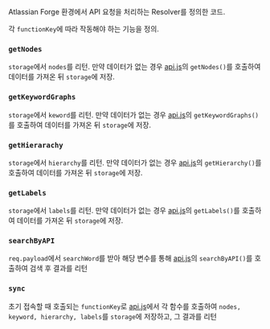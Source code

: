Atlassian Forge 환경에서 API 요청을 처리하는 Resolver를 정의한 코드. 

각 `functionKey`에 따라 작동해야 하는 기능을 정의.
### `getNodes`
`storage`에서 `nodes`를 리턴. 만약 데이터가 없는 경우 [api.js](api.js.md)의 `getNodes()`를 호출하여 데이터를 가져온 뒤 `storage`에 저장.
### `getKeywordGraphs`
`storage`에서 `keword`를 리턴. 만약 데이터가 없는 경우 [api.js](api.js.md)의 `getKeywordGraphs()`를 호출하여 데이터를 가져온 뒤 `storage`에 저장.
### `getHierarachy`
`storage`에서 `hierarchy`를 리턴. 만약 데이터가 없는 경우 [api.js](api.js.md)의 `getHierarchy()`를 호출하여 데이터를 가져온 뒤 `storage`에 저장.
### `getLabels`
`storage`에서 `labels`를 리턴. 만약 데이터가 없는 경우 [api.js](api.js.md)의 `getLabels()`를 호출하여 데이터를 가져온 뒤 `storage`에 저장.
### `searchByAPI`
`req.payload`에서 `searchWord`를 받아 해당 변수를 통해 [api.js](api.js.md)의 `searchByAPI()`를 호출하여 검색 후 결과를 리턴
### `sync`
초기 접속할 때 호출되는 `functionKey`로 [api.js](api.js.md)에서 각 함수를 호출하여 `nodes, keyword, hierarchy, labels`를 `storage`에 저장하고, 그 결과를 리턴